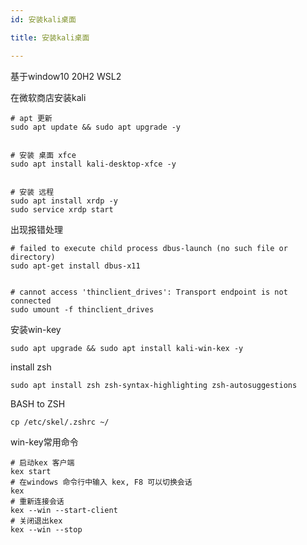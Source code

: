 ```yaml
---
id: 安装kali桌面

title: 安装kali桌面

---
```


基于window10 20H2 WSL2 

在微软商店安装kali 

```base
# apt 更新
sudo apt update && sudo apt upgrade -y 


# 安装 桌面 xfce
sudo apt install kali-desktop-xfce -y


# 安装 远程
sudo apt install xrdp -y
sudo service xrdp start
```

出现报错处理

```
# failed to execute child process dbus-launch (no such file or directory)
sudo apt-get install dbus-x11


# cannot access 'thinclient_drives': Transport endpoint is not connected
sudo umount -f thinclient_drives
```

安装win-key

```
sudo apt upgrade && sudo apt install kali-win-kex -y
```

install zsh

```
sudo apt install zsh zsh-syntax-highlighting zsh-autosuggestions
```

BASH to ZSH

```
cp /etc/skel/.zshrc ~/
```

win-key常用命令

```base
# 启动kex 客户端
kex start
# 在windows 命令行中输入 kex, F8 可以切换会话
kex
# 重新连接会话
kex --win --start-client
# 关闭退出kex
kex --win --stop
```

